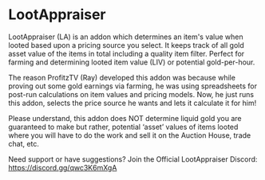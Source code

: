 # LootAppraiser
LootAppraiser (LA) is an addon which determines an item's value when looted based upon a pricing source you select. It keeps track of all gold asset value of the items in total including a quality item filter. Perfect for farming and determining looted item value (LIV) or potential gold-per-hour.

The reason ProfitzTV (Ray) developed this addon was because while proving out some gold earnings via farming, he was using spreadsheets for post-run calculations on item values and pricing models. Now, he just runs this addon, selects the price source he wants and lets it calculate it for him!

Please understand, this addon does NOT determine liquid gold you are guaranteed to make but rather, potential ‘asset’ values of items looted where you will have to do the work and sell it on the Auction House, trade chat, etc.

Need support or have suggestions?
Join the Official LootAppraiser Discord:  https://discord.gg/qwc3K6mXgA

